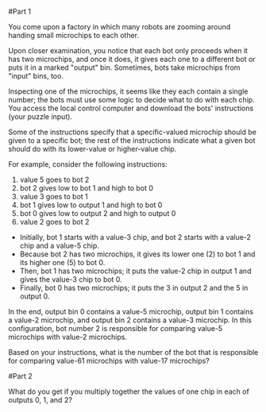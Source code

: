 #Part 1

You come upon a factory in which many robots are zooming around handing small microchips to each other.

Upon closer examination, you notice that each bot only proceeds when it has two microchips, and once it does, it gives each one to a different bot or puts it in a marked "output" bin. Sometimes, bots take microchips from "input" bins, too.

Inspecting one of the microchips, it seems like they each contain a single number; the bots must use some logic to decide what to do with each chip. You access the local control computer and download the bots' instructions (your puzzle input).

Some of the instructions specify that a specific-valued microchip should be given to a specific bot; the rest of the instructions indicate what a given bot should do with its lower-value or higher-value chip.

For example, consider the following instructions:

1. value 5 goes to bot 2
2. bot 2 gives low to bot 1 and high to bot 0
3. value 3 goes to bot 1
4. bot 1 gives low to output 1 and high to bot 0
5. bot 0 gives low to output 2 and high to output 0
6. value 2 goes to bot 2

- Initially, bot 1 starts with a value-3 chip, and bot 2 starts with a value-2 chip and a value-5 chip.
- Because bot 2 has two microchips, it gives its lower one (2) to bot 1 and its higher one (5) to bot 0.
- Then, bot 1 has two microchips; it puts the value-2 chip in output 1 and gives the value-3 chip to bot 0.
- Finally, bot 0 has two microchips; it puts the 3 in output 2 and the 5 in output 0.

In the end, output bin 0 contains a value-5 microchip, output bin 1 contains a value-2 microchip, and output bin 2 contains a value-3 microchip. In this configuration, bot number 2 is responsible for comparing value-5 microchips with value-2 microchips.

Based on your instructions, what is the number of the bot that is responsible for comparing value-61 microchips with value-17 microchips?

#Part 2

What do you get if you multiply together the values of one chip in each of outputs 0, 1, and 2?